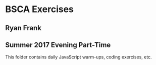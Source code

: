 # BSCA Exercises #
## Ryan Frank ##
## Summer 2017 Evening Part-Time ##

This folder contains daily JavaScript warm-ups, coding exercises, etc.
